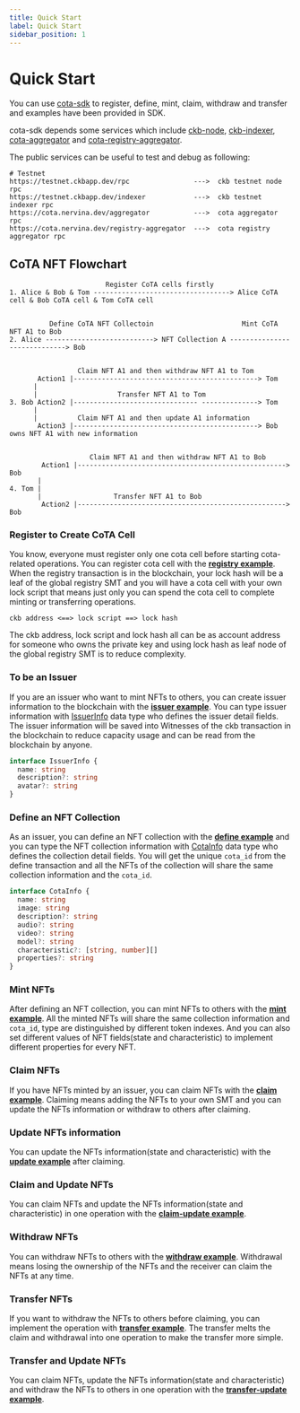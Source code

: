 ```yaml
---
title: Quick Start
label: Quick Start
sidebar_position: 1
---
```


# Quick Start

You can use [cota-sdk](https://github.com/nervina-labs/cota-sdk-js) to register, define, mint, claim, withdraw and transfer and examples have been provided in SDK.

cota-sdk depends some services which include [ckb-node](https://docs.nervos.org/docs/basics/guides/testnet/), [ckb-indexer](https://github.com/nervosnetwork/ckb-indexer), [cota-aggregator](https://github.com/nervina-labs/cota-aggregator) and [cota-registry-aggregator](https://github.com/nervina-labs/cota-registry-aggregator).

The public services can be useful to test and debug as following: 

```
# Testnet
https://testnet.ckbapp.dev/rpc                --->  ckb testnet node rpc
https://testnet.ckbapp.dev/indexer            --->  ckb testnet indexer rpc
https://cota.nervina.dev/aggregator           --->  cota aggregator rpc
https://cota.nervina.dev/registry-aggregator  --->  cota registry aggregator rpc
```
## CoTA NFT Flowchart

```
                        Register CoTA cells firstly
1. Alice & Bob & Tom ----------------------------------> Alice CoTA cell & Bob CoTA cell & Tom CoTA cell


          Define CoTA NFT Collectoin                      Mint CoTA NFT A1 to Bob
2. Alice ---------------------------> NFT Collection A -----------------------------> Bob


                 Claim NFT A1 and then withdraw NFT A1 to Tom
       Action1 |----------------------------------------------> Tom
      | 
      |                    Transfer NFT A1 to Tom
3. Bob Action2 |------------------------------- --------------> Tom
      |
      |          Claim NFT A1 and then update A1 information
       Action3 |----------------------------------------------> Bob owns NFT A1 with new information


                    Claim NFT A1 and then withdraw NFT A1 to Bob
        Action1 |----------------------------------------------------> Bob
       |
4. Tom |         
       |                  Transfer NFT A1 to Bob
        Action2 |----------------------------------------------------> Bob

```

### Register to Create CoTA Cell

You know, everyone must register only one cota cell before starting cota-related operations. You can register cota cell with the **[registry example](https://github.com/nervina-labs/cota-sdk-js/blob/develop/example/registry.ts)**. When the registry transaction is in the blockchain, your lock hash will be a leaf of the global registry SMT and you will have a cota cell with your own lock script that means just only you can spend the cota cell to complete minting or transferring operations.

```
ckb address <==> lock script ==> lock hash
```

The ckb address, lock script and lock hash all can be as account address for someone who owns the private key and using lock hash as leaf node of the global registry SMT is to reduce complexity.

### To be an Issuer

If you are an issuer who want to mint NFTs to others, you can create issuer information to the blockchain with the **[issuer example](https://github.com/nervina-labs/cota-sdk-js/blob/develop/example/issuer.ts)**. You can type issuer information with [IssuerInfo](https://github.com/nervina-labs/cota-sdk-js/blob/develop/src/types/service.ts#L14) data type who defines the issuer detail fields. The issuer information will be saved into Witnesses of the ckb transaction in the blockchain to reduce capacity usage and can be read from the blockchain by anyone.

```TypeScript
interface IssuerInfo {
  name: string
  description?: string
  avatar?: string
}
```

### Define an NFT Collection

As an issuer, you can define an NFT collection with the **[define example](https://github.com/nervina-labs/cota-sdk-js/blob/develop/example/define.ts)** and you can type the NFT collection information with [CotaInfo](https://github.com/nervina-labs/cota-sdk-js/blob/develop/src/types/service.ts#L20) data type who defines the collection detail fields. You will get the unique `cota_id` from the define transaction and all the NFTs of the collection will share the same collection information and the `cota_id`.

```TypeScript
interface CotaInfo {
  name: string
  image: string
  description?: string
  audio?: string
  video?: string
  model?: string
  characteristic?: [string, number][]
  properties?: string
}
```

### Mint NFTs

After defining an NFT collection, you can mint NFTs to others with the **[mint example](https://github.com/nervina-labs/cota-sdk-js/blob/develop/example/mint.ts)**. All the minted NFTs will share the same collection information and `cota_id`, type are distinguished by different token indexes. And you can also set different values of NFT fields(state and characteristic) to implement different properties for every NFT.

### Claim NFTs

If you have NFTs minted by an issuer, you can claim NFTs with the **[claim example](https://github.com/nervina-labs/cota-sdk-js/blob/develop/example/claim.ts)**. Claiming means adding the NFTs to your own SMT and you can update the NFTs information or withdraw to others after claiming.

### Update NFTs information

You can update the NFTs information(state and characteristic) with the **[update example](https://github.com/nervina-labs/cota-sdk-js/blob/develop/example/update.ts)** after claiming.

### Claim and Update NFTs

You can claim NFTs and update the NFTs information(state and characteristic) in one operation with the **[claim-update example](https://github.com/nervina-labs/cota-sdk-js/blob/develop/example/claim-update.ts)**.

### Withdraw NFTs

You can withdraw NFTs to others with the **[withdraw example](https://github.com/nervina-labs/cota-sdk-js/blob/develop/example/withdraw.ts)**. Withdrawal means losing the ownership of the NFTs and the receiver can claim the NFTs at any time.

### Transfer NFTs

If you want to withdraw the NFTs to others before claiming, you can implement the operation with **[transfer example](https://github.com/nervina-labs/cota-sdk-js/blob/develop/example/transfer.ts)**. The transfer melts the claim and withdrawal into one operation to make the transfer more simple.

### Transfer and Update NFTs

You can claim NFTs, update the NFTs information(state and characteristic) and withdraw the NFTs to others in one operation with the **[transfer-update example](https://github.com/nervina-labs/cota-sdk-js/blob/develop/example/transfer-update.ts)**.
